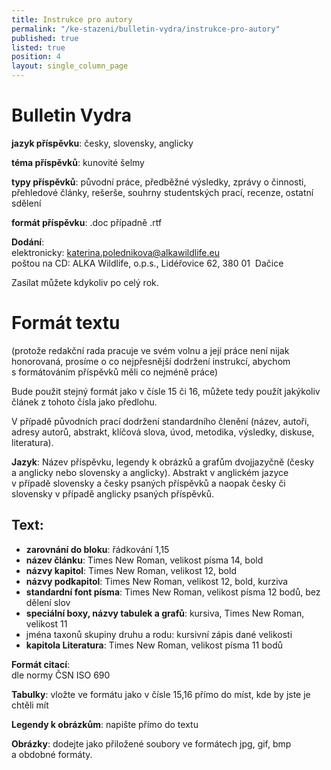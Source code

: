 ```yaml
---
title: Instrukce pro autory
permalink: "/ke-stazeni/bulletin-vydra/instrukce-pro-autory"
published: true
listed: true
position: 4
layout: single_column_page
---
```

# **Bulletin Vydra**

**jazyk příspěvku**: česky, slovensky, anglicky

**téma příspěvků**: kunovité šelmy

**typy příspěvků**: původní práce, předběžné výsledky, zprávy
o činnosti, přehledové články, rešerše, souhrny studentských prací,
recenze, ostatní sdělení

**formát příspěvku**: .doc případně .rtf

**Dodání**:  
elektronicky: [katerina.polednikova@alkawildlife.eu](mailto:katerina.polednikova@alkawildlife.eu)  
poštou na CD: ALKA Wildlife, o.p.s., Lidéřovice 62, 380 01  Dačice

Zasílat můžete kdykoliv po celý rok.

# Formát textu

(protože redakční rada pracuje ve svém volnu a její práce není nijak
honorovaná, prosíme o co nejpřesnější dodržení instrukcí, abychom
s formátováním příspěvků měli co nejméně práce)

Bude použit stejný formát jako v čísle 15 či 16, můžete tedy použít
jakýkoliv článek z tohoto čísla jako předlohu.

V případě původních prací dodržení standardního členění (název, autoři,
adresy autorů, abstrakt, klíčová slova, úvod, metodika, výsledky,
diskuse, literatura).

**Jazyk**: Název příspěvku, legendy k obrázků a grafům dvojjazyčně
(česky a anglicky nebo slovensky a anglicky). Abstrakt v anglickém
jazyce v případě slovensky a česky psaných příspěvků a naopak česky či
slovensky v případě anglicky psaných příspěvků.

## Text:

* **zarovnání do bloku**: řádkování 1,15
* **název článku**: Times New Roman, velikost písma 14, bold
* **názvy kapitol**: Times New Roman, velikost 12, bold
* **názvy podkapitol**: Times New Roman, velikost 12, bold, kurziva
* **standardní font písma**: Times New Roman, velikost písma 12 bodů,
  bez dělení slov
* **speciální boxy, názvy tabulek a grafů**: kursiva, Times New Roman,
  velikost 11
* jména taxonů skupiny druhu a rodu: kursivní zápis dané velikosti
* **kapitola Literatura**: Times New Roman, velikost písma 11 bodů

**Formát citací**:  
dle normy ČSN ISO 690

**Tabulky**: vložte ve formátu jako v čísle 15,16 přímo do míst, kde by
jste je chtěli mít

**Legendy k obrázkům**: napište přímo do textu

**Obrázky**: dodejte jako přiložené soubory ve formátech jpg, gif, bmp
a obdobné formáty.
